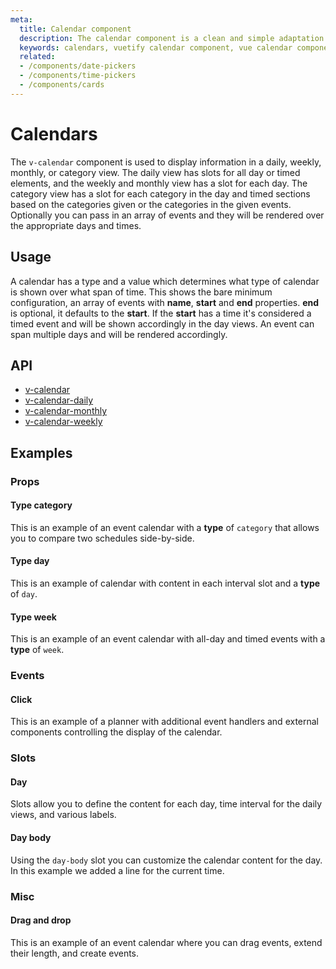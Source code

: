 ```yaml
---
meta:
  title: Calendar component
  description: The calendar component is a clean and simple adaptation to the popular Google Calendar application.
  keywords: calendars, vuetify calendar component, vue calendar component
  related:
  - /components/date-pickers
  - /components/time-pickers
  - /components/cards
---
```


# Calendars

The `v-calendar` component is used to display information in a daily, weekly, monthly, or category view. The daily view has slots for all day or timed elements, and the weekly and monthly view has a slot for each day. The category view has a slot for each category in the day and timed sections based on the categories given or the categories in the given events. Optionally you can pass in an array of events and they will be rendered over the appropriate days and times.

<entry-ad />

## Usage

A calendar has a type and a value which determines what type of calendar is shown over what span of time. This shows the bare minimum configuration, an array of events with **name**, **start** and **end** properties. **end** is optional, it defaults to the **start**. If the **start** has a time it's considered a timed event and will be shown accordingly in the day views. An event can span multiple days and will be rendered accordingly.

<example file="v-calendar/usage" />

## API

- [v-calendar](/api/v-calendar)
- [v-calendar-daily](/api/v-calendar-daily)
- [v-calendar-monthly](/api/v-calendar-monthly)
- [v-calendar-weekly](/api/v-calendar-weekly)

<!-- ## Sub-components

### v-calendar-daily

v-calendar-daily description

### v-calendar-monthly

v-calendar-monthly description

### v-calendar-weekly

v-calendar-weekly description -->

## Examples

### Props

#### Type category

This is an example of an event calendar with a **type** of `category` that allows you to compare two schedules side-by-side.

<example file="v-calendar/prop-type-category" />

#### Type day

This is an example of calendar with content in each interval slot and a **type** of `day`.

<example file="v-calendar/prop-type-day" />

#### Type week

This is an example of an event calendar with all-day and timed events with a **type** of `week`.

<example file="v-calendar/prop-type-week" />

### Events

#### Click

This is an example of a planner with additional event handlers and external components controlling the display of the calendar.

<example file="v-calendar/event-click" />

### Slots

#### Day

Slots allow you to define the content for each day, time interval for the daily views, and various labels.

<example file="v-calendar/slot-day" />

#### Day body

Using the `day-body` slot you can customize the calendar content for the day. In this example we added a line for the current time.

<example file="v-calendar/slot-day-body" />

### Misc

#### Drag and drop

This is an example of an event calendar where you can drag events, extend their length, and create events.

<example file="v-calendar/misc-drag-and-drop" />

<backmatter />
